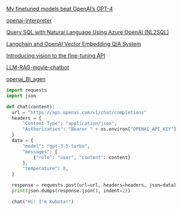 [My finetuned models beat OpenAI’s GPT-4](https://mlops.systems/posts/2024-07-01-full-finetuned-model-evaluation.html)

[openai-interpreter](https://colab.research.google.com/drive/1WKmRXZgsErej2xUriKzxrEAXdxMSgWbb?usp=sharing)

[Query SQL with Natural Language Using Azure OpenAI (NL2SQL)](https://cookbook.openai.com/examples/how_to_call_functions_with_chat_models)

[Langchain and OpenAI Vector Embedding Q/A System](https://dev.to/admantium/advanced-langchain-memory-tools-agents-4gki)


[Introducing vision to the fine-tuning API](https://openai.com/index/introducing-vision-to-the-fine-tuning-api/)

[LLM-RAG-movie-chatbot](https://github.com/rashindrie/LLM-RAG-movie-chatbot/tree/main)

[openai_BI_agen](https://github.com/XinyueZ/chat-your-doc/blob/master/advanced/openai_BI_agent.py?source=post_page-----b0cd46ca106c---------------------------------------)

```py
import requests
import json

def chat(content):
  url = "https://api.openai.com/v1/chat/completions"
  headers = {
      "Content-Type": "application/json",
      "Authorization": "Bearer " + os.environ["OPENAI_API_KEY"]
  }
  data = {
      "model": "gpt-3.5-turbo",
      "messages": [
          {"role": "user", "content": content}
      ],
      "temperature": 0,
  }

  response = requests.post(url=url, headers=headers, json=data)
  print(json.dumps(response.json(), indent=2))

  chat("Hi! I'm Kubota!")
```
